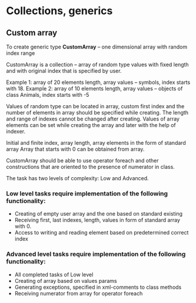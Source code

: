 # Collections, generics

## Custom array 

To create generic type **CustomArray** – one dimensional array with random index range 

CustomArray is a collection – array of random type values with fixed length and with original index that is specified by user. 

Example 1: array of 20 elements length, array values – symbols, index starts with 18. 
Example 2: array of 10 elements length, array values – objects of class Animals, index starts with -5 

Values of random type can be located in array, custom first index and the number of elements in array should be specified while creating. The length and range of indexes cannot be changed after creating. Values of array elements can be set while creating the array and later with the help of indexer.  

Initial and finite index, array length, array elements in the form of standard array Array that starts with 0 can be obtained from array. 

CustomArray should be able to use operator foreach and other constructions that are oriented to the presence of numerator in class.  

The task has two levels of complexity: Low and Advanced. 

### Low level tasks require implementation of the following functionality: 

- Creating of empty user array and the one based on standard existing 
- Receiving first, last indexes, length, values in form of standard array with 0. 
- Access to writing and reading element based on predetermined correct index  

 
### Advanced level tasks require implementation of the following functionality: 

- All completed tasks of Low level  
- Creating of array based on values params 
- Generating exceptions, specified in xml-comments to class methods 
- Receiving numerator from array for operator foreach 
